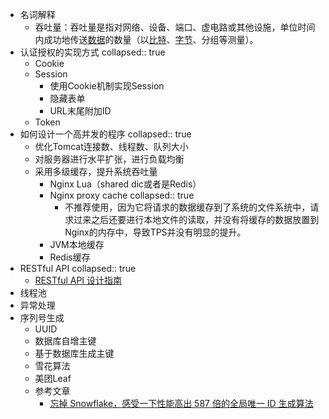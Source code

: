 - 名词解释
	- 吞吐量：吞吐量是指对网络、设备、端口、虚电路或其他设施，单位时间内成功地传送[数据](https://baike.baidu.com/item/%E6%95%B0%E6%8D%AE/5947370?fromModule=lemma_inlink)的数量（以[比特](https://baike.baidu.com/item/%E6%AF%94%E7%89%B9/3431582?fromModule=lemma_inlink)、[字节](https://baike.baidu.com/item/%E5%AD%97%E8%8A%82/1096318?fromModule=lemma_inlink)、分组等测量）。
- 认证授权的实现方式
  collapsed:: true
	- Cookie
	- Session
		- 使用Cookie机制实现Session
		- 隐藏表单
		- URL末尾附加ID
	- Token
- 如何设计一个高并发的程序
  collapsed:: true
	- 优化Tomcat连接数、线程数、队列大小
	- 对服务器进行水平扩张，进行负载均衡
	- 采用多级缓存，提升系统吞吐量
		- Nginx Lua（shared dic或者是Redis）
		- Nginx proxy cache
		  collapsed:: true
			- 不推荐使用，因为它将请求的数据缓存到了系统的文件系统中，请求过来之后还要进行本地文件的读取，并没有将缓存的数据放置到Nginx的内存中，导致TPS并没有明显的提升。
		- JVM本地缓存
		- Redis缓存
- RESTful API
  collapsed:: true
	- [RESTful API 设计指南](https://www.ruanyifeng.com/blog/2014/05/restful_api.html)
- 线程池
- 异常处理
- 序列号生成
	- UUID
	- 数据库自增主键
	- 基于数据库生成主键
	- 雪花算法
	- 美团Leaf
	- 参考文章
		- [忘掉 Snowflake，感受一下性能高出 587 倍的全局唯一 ID 生成算法](https://segmentfault.com/a/1190000023087471)